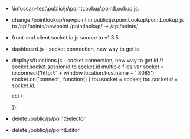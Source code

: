 - \infoscan-test\public\js\pointLookup\pointLookup.js:
- change /pointlookup/newpoint in public\js\pointLookup\pointLookup.js to /api/points/newpoint
	/pointlookup/ -> /api/points/

- front-end client socket.io.js source to v1.3.5

- dashboard.js - socket connection, new way to get id
- displays/functions.js - socket connection, new way to get id
  // socket.socket.sessionid to socket.id multiple files
  var socket = io.connect('http://' + window.location.hostname + ':8085');
  socket.on('connect', function() {
      tou.socket = socket;
      tou.socketid = socket.id; 

      cb();
  });

- delete /public/js/pointSelector
- delete /public/js/pointEditor
